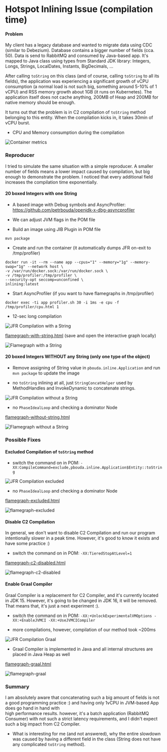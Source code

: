 # Hotspot Inlining Issue (compilation time)

#### Problem

My client has a legacy database and wanted to migrate data using CDC (similar to Debezium). Database contains a bigger number of fields 
(cca. 50). Data is send to RabbitMQ and consumed by Java-based app. It's mapped to Java class using types from Standard JDK library:
Integers, Longs, Strings, LocalDates, Instants, BigDecimals, ...

After calling `toString` on this class (and of course, calling `toString` to all its fields), the application was experiencing 
a significant growth of vCPU consumption (a normal load is not such big, something around 5-10% of 1 vCPU) 
and RSS memory growth about 1GB (it runs on Kubernetes). The application itself does not cache anything, 
200MB of Heap and 200MB for native memory should be enough.

It turns out that the problem is in C2 compilation of `toString` method belonging to this entity. 
When the compilation kicks in, it takes 30min of vCPU burst.

- CPU and Memory consumption during the compilation

![Container metrics](container-metrics.png)

### Reproducer

I tried to simulate the same situation with a simple reproducer. A smaller number of fields means a lower impact caused by compilation, but
big enough to demonstrate the problem. I noticed that every additional field increases the compilation time exponentially.

#### 20 boxed Integers with one String

- A based image with Debug symbols and AsyncProfiler: 
  https://github.com/petrbouda/openjdk-x-dbg-asyncprofiler
- We can adjust JVM flags in the POM file

- Build an image using JIB Plugin in POM file

```
mvn package
```

- Create and run the container (it automatically dumps JFR on-exit to /tmp/profiler)

```
docker run -it --rm --name app --cpus="1" --memory="1g" --memory-swap="1g" --network host \
-v /var/run/docker.sock:/var/run/docker.sock \
-v /tmp/profiler:/tmp/profiler \
--security-opt seccomp=unconfined \
inlining:latest
```

- Start AsyncProfiler (if you want to have flamegraphs in /tmp/profiler)

```
docker exec -ti app profiler.sh 30 -i 1ms -e cpu -f /tmp/profiler/cpu.html 1
```

- 12-sec long compilation

![JFR Compilation with a String](jfr-with-string.png)

[flamegraph-with-string.html](flamegraph-with-string.html) (save and open the interactive graph locally)

![Flamegraph with a String](flamegraph-with-string.png)

#### 20 boxed Integers WITHOUT any String (only one type of the object)

- Remove assigning of String value in `pbouda.inline.Application` and run `mvn package` to update the image

- no `toString` inlining at all, just `StringConcatHelper` used by MethodHandles and InvokeDynamic to concatenate strings.

![JFR Compilation without a String](jfr-without-string.png)

- no `PhaseIdealLoop` and checking a dominator Node

[flamegraph-without-string.html](flamegraph-without-string.html)

![Flamegraph without a String](flamegraph-without-string.png)

### Possible Fixes

#### Excluded Compilation of `toString` method

- switch the command on in POM: `-XX:CompileCommand=exclude,pbouda.inline.Application$Entity::toString`

![JFR Compilation excluded](jfr-excluded.png)

- no `PhaseIdealLoop` and checking a dominator Node

[flamegraph-excluded.html](flamegraph-excluded.html)

![flamegraph-excluded](flamegraph-excluded.png)

#### Disable C2 Compilation

In general, we don't want to disable C2 Compilation and run our program intentionally slower in a peak time. However, it's good to know it
exists and have some practice :)

- switch the command on in POM: `-XX:TieredStopAtLevel=1`

[flamegraph-c2-disabled.html](flamegraph-c2-disabled.html)

![flamegraph-c2-disabled](flamegraph-c2-disabled.png)

#### Enable Graal Compiler

Graal Compiler is a replacement for C2 Compiler, and it's currently located in JDK 15. However, it's going to be changed in JDK 16, it will
be removed. That means that, it's just a next experiment :).

- switch the command on in POM: `-XX:+UnlockExperimentalVMOptions -XX:+EnableJVMCI -XX:+UseJVMCICompiler`

- more compilations, however, compilation of our method took ~200ms

![JFR Compilation Graal](jfr-graal.png)

- Graal Compiler is implemented in Java and all internal structures are placed in Java Heap as well

[flamegraph-graal.html](flamegraph-graal.html)

![flamegraph-graal](flamegraph-graal.png)

### Summary 

I am absolutely aware that concatenating such a big amount of fields is not a good
programming practice :) and having only 1vCPU in JVM-based App does go hand in hand with  
high performance results. however, it's a batch application (RabbitMQ Consumer) 
with not such a strict latency requirements, and I didn't expect such a big impact
from C2 Compiler.

- What is interesting for me (and not answered), why the entire slowdown was caused by 
  having a different field in the class (String does not have any complicated `toString` method).